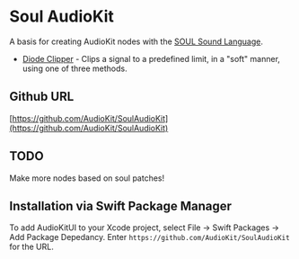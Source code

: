 # Soul AudioKit

A basis for creating AudioKit nodes with the [SOUL Sound Language](https://soul.dev).

* [Diode Clipper](https://github.com/AudioKit/SoulAudioKit/wiki) - Clips a signal to a predefined limit, in a "soft" manner, using one of three methods.

## Github URL

[https://github.com/AudioKit/SoulAudioKit](https://github.com/AudioKit/SoulAudioKit)

## TODO

Make more nodes based on soul patches!

## Installation via Swift Package Manager

To add AudioKitUI to your Xcode project, select File -> Swift Packages -> Add Package Depedancy. Enter `https://github.com/AudioKit/SoulAudioKit` for the URL. 